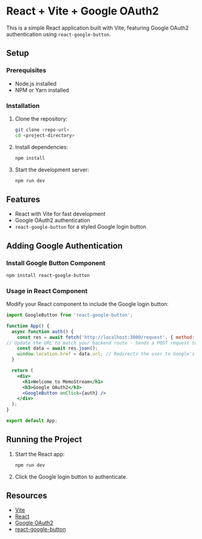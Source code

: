 # React + Vite + Google OAuth2

This is a simple React application built with Vite, featuring Google OAuth2 authentication using `react-google-button`.

## Setup

### Prerequisites
- Node.js installed
- NPM or Yarn installed

### Installation
1. Clone the repository:
   ```sh
   git clone <repo-url>
   cd <project-directory>
   ```
2. Install dependencies:
   ```sh
   npm install
   ```
3. Start the development server:
   ```sh
   npm run dev
   ```

## Features
- React with Vite for fast development
- Google OAuth2 authentication
- `react-google-button` for a styled Google login button

## Adding Google Authentication
### Install Google Button Component
```sh
npm install react-google-button
```

### Usage in React Component
Modify your React component to include the Google login button:
```jsx
import GoogleButton from 'react-google-button';

function App() {
  async function auth() {
    const res = await fetch('http://localhost:3000/request', { method: 'POST' }); 
// Update the URL to match your backend route - Sends a POST request to initiate Google OAuth2 authentication
    const data = await res.json();
    window.location.href = data.url; // Redirects the user to Google's OAuth2 login page for authentication
  }

  return (
    <div> 
      <h1>Welcome to MemoStream</h1>
      <h3>Google OAuth2</h3>
      <GoogleButton onClick={auth} />
    </div>
  );
}

export default App;
```

## Running the Project
1. Start the React app:
   ```sh
   npm run dev
   ```
2. Click the Google login button to authenticate.

## Resources
- [Vite](https://vitejs.dev/)
- [React](https://reactjs.org/)
- [Google OAuth2](https://developers.google.com/identity/protocols/oauth2)
- [react-google-button](https://www.npmjs.com/package/react-google-button)

